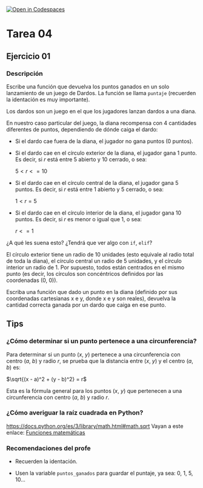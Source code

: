 [![Open in Codespaces](https://classroom.github.com/assets/launch-codespace-f4981d0f882b2a3f0472912d15f9806d57e124e0fc890972558857b51b24a6f9.svg)](https://classroom.github.com/open-in-codespaces?assignment_repo_id=10363841)
# Tarea 04

## Ejercicio 01

### Descripción

Escribe una función que devuelva los puntos ganados en un solo lanzamiento de un juego de Dardos. La función se llama `puntaje` (recuerden la identación es muy importante).

Los dardos son un juego en el que los jugadores lanzan dardos a una diana.

En nuestro caso particular del juego, la diana recompensa con 4 cantidades diferentes de puntos, dependiendo de dónde caiga el dardo:

- Si el dardo cae fuera de la diana, el jugador no gana puntos (0 puntos).
- Si el dardo cae en el círculo exterior de la diana, el jugador gana 1 punto. Es decir, si $r$ está entre 5 abierto y 10 cerrado, o sea: 

    $5 < r <= 10$
- Si el dardo cae en el círculo central de la diana, el jugador gana 5 puntos. Es decir, si $r$ está entre 1 abierto y 5 cerrado, o sea: 

    $1 < r = 5$
- Si el dardo cae en el círculo interior de la diana, el jugador gana 10 puntos. Es decir, si $r$ es menor o igual que 1, o sea: 

    $r <= 1$

¿A qué les suena esto? ¿Tendrá que ver algo con `if`, `elif`?

El círculo exterior tiene un radio de 10 unidades (esto equivale al radio total de toda la diana), el círculo central un radio de 5 unidades, y el círculo interior un radio de 1. Por supuesto, todos están centrados en el mismo punto (es decir, los círculos son concéntricos definidos por las coordenadas (0, 0)).

Escriba una función que dado un punto en la diana (definido por sus coordenadas cartesianas x e y, donde x e y son reales), devuelva la cantidad correcta ganada por un dardo que caiga en ese punto.

## Tips

### ¿Cómo determinar si un punto pertenece a una circunferencia?

Para determinar si un punto ($x$, $y$) pertenece a una circunferencia con centro ($a$, $b$) y radio $r$, se prueba que la distancia entre ($x$, $y$) y el centro ($a$, $b$) es:

$\sqrt{(x - a)^2 + (y - b)^2} = r$

Esta es la fórmula general para los puntos ($x$, $y$) que pertenecen a una circunferencia con centro ($a$, $b$) y radio $r$.

### ¿Cómo averiguar la raíz cuadrada en Python?
https://docs.python.org/es/3/library/math.html#math.sqrt
Vayan a este enlace: [Funciones matemáticas]()


### Recomendaciones del profe

- Recuerden la identación.

- Usen la variable `puntos_ganados` para guardar el puntaje, ya sea: 0, 1, 5, 10...
